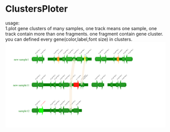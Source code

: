 # ClustersPloter
usage:<br>
    1.plot gene clusters of many samples, one track means one sample, one track contain more than one fragments. one fragment contain gene cluster. you can defined every gene(color,label,font size) in clusters.
    ![alt text](test4.png)

